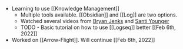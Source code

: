 - Learning to use [[Knowledge Management]]
	- Multiple tools available. [[Obsidian]] and [[Log]] are two options.
	- Watched several videos from [Bryan Jenks](https://www.youtube.com/watch?v=43PKm0TfyNk) and [Santi Younger](https://www.youtube.com/watch?v=WpnbSWt_mgM&t=0s)
	- TODO - Basic tutorial on how to use [[Logseq]] better [[Feb 6th, 2022]]
- Worked on [[Arrow-Flight]]. Will continue [[Feb 6th, 2022]]
